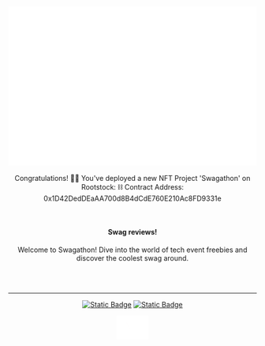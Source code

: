 <div align="center">

  <a href="https://chaintail.xyz">
    <img src="https://github.com/Swagathon/.github/blob/master/Swagathon%20white.png"/>
  </a>


Congratulations! 🙌🏼 You've deployed a new NFT Project 'Swagathon' on Rootstock:
⛓ Contract Address: 0x1D42DedDEaAA700d8B4dCdE760E210Ac8FD9331e

<br>


<h4>Swag reviews! </h4>

<p>Welcome to Swagathon! Dive into the world of tech event freebies and discover the coolest swag around.</p>


  <br/>
  
  <br/>

  ---
  
[![Static Badge](https://img.shields.io/badge/Visit-Official%20Website?style=for-the-badge&logo=googlechrome&logoColor=%23ffffff&label=Official%20Website&color=%2380208F)](https://chaintail.xyz)
[![Static Badge](https://img.shields.io/badge/%40Swagathon-%40Swagathon?style=for-the-badge&logo=X&logoColor=%23ffffff&label=Follow&color=%231c9ff0)](https://x.com/Swagathon2024)
  



  <a href="https://chaintail.xyz">
    <img src="https://github.com/Swagathon/.github/blob/master/logo2.png" width="64px" alt="Swagathon"/>
  </a>

</div>
